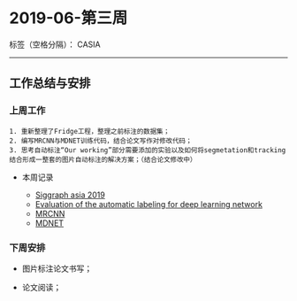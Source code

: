 ﻿# 2019-06-第三周

标签（空格分隔）： CASIA

---

## 工作总结与安排

### 上周工作

    1. 重新整理了Fridge工程，整理之前标注的数据集；
    2. 编写MRCNN与MDNET训练代码，结合论文写作对修改代码；
    3. 思考自动标注“Our working”部分需要添加的实验以及如何将segmetation和tracking结合形成一整套的图片自动标注的解决方案；（结合论文修改中）


- 本周记录

    - [Siggraph asia 2019](https://www.zybuluo.com/usiege/note/1494775)
    - [Evaluation of the automatic labeling for deep learning network](https://www.zybuluo.com/usiege/note/1496884)
    - [MRCNN](https://www.zybuluo.com/usiege/note/1480729)
    - [MDNET](https://www.zybuluo.com/usiege/note/1498522)
    


### 下周安排

- 图片标注论文书写；
- 论文阅读；


  [1]: http://static.zybuluo.com/usiege/8n93x3ucn9c7dwh5sb4clsl6/%E7%BB%84%E4%BC%9A0614.png